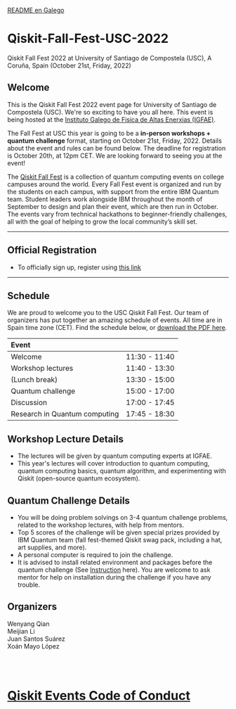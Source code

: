 [README en Galego](https://github.com/wyqian1027/Qiskit-Fall-Fest-USC-2022/blob/main/README_GALEGO.md)

# Qiskit-Fall-Fest-USC-2022 
Qiskit Fall Fest 2022 at University of Santiago de Compostela (USC), A Coruña, Spain (October 21st, Friday, 2022)

## Welcome
This is the Qiskit Fall Fest 2022 event page for University of Santiago de Compostela (USC). We're so exciting to have you all here. This event is being hosted at the [Instituto Galego de Fisica de Altas Enerxias (IGFAE)](https://igfae.usc.es/igfae/).

The Fall Fest at USC this year is going to be a **in-person workshops + quantum challenge** format, starting on October 21st, Friday, 2022. Details about the event and rules can be found below. The deadline for registration is October 20th, at 12pm CET. We are looking forward to seeing you at the event!

The [Qiskit Fall Fest](https://qiskit.org/events/fall-fest/) is a collection of quantum computing events on college campuses around the world. Every Fall Fest event is organized and run by the students on each campus, with support from the entire IBM Quantum team. Student leaders work alongside IBM throughout the month of September to design and plan their event, which are then run in October. The events vary from technical hackathons to beginner-friendly challenges, all with the goal of helping to grow the local community’s skill set.

--------------------------------
## Official Registration
- To officially sign up, register using [this link](https://airtable.com/shr39F7PSZEi5xgb9)


--------------------------------
## Schedule

We are proud to welcome you to the USC Qiskit Fall Fest. Our team of organizers has put together an amazing schedule of events. All time are in Spain time zone (CET). Find the schedule below, or [download the PDF here](https://github.com/wyqian1027/Qiskit-Fall-Fest-USC-2022/blob/main/Flyer.pdf).

| Event                                  |                 |
|:---------------------------------------|:---------------:|
| Welcome                                | 11:30 - 11:40   |
| Workshop lectures                      | 11:40 - 13:30   |
| (Lunch break)                          | 13:30 - 15:00   |
| Quantum challenge                      | 15:00 - 17:00   |
| Discussion                             | 17:00 - 17:45   |
| Research in Quantum computing          | 17:45 - 18:30   |

## Workshop Lecture Details
- The lectures will be given by quantum computing experts at IGFAE.
- This year's lectures will cover introduction to quantum computing, quantum computing basics, quantum algorithm, and experimenting with Qiskit (open-source quantum ecosystem).

## Quantum Challenge Details 
- You will be doing problem solvings on 3-4 quantum challenge problems, related to the workshop lectures, with help from mentors. 
- Top 5 scores of the challenge will be given special prizes provided by IBM Quantum team (fall fest-themed Qiskit swag pack, including a hat, art supplies, and more). 
- A personal computer is required to join the challenge.
- It is advised to install related environment and packages before the quantum challenge (See [Instruction](https://github.com/wyqian1027/Qiskit-Fall-Fest-USC-2022/blob/main/challenges/README.md) here). You are welcome to ask mentor for help on installation during the challenge if you have any trouble.


## Organizers
Wenyang Qian  
Meijian Li  
Juan Santos Suárez  
Xoán Mayo López

<br><br>
# [Qiskit Events Code of Conduct](https://github.com/Qiskit/qiskit/blob/master/CODE_OF_CONDUCT.md)
